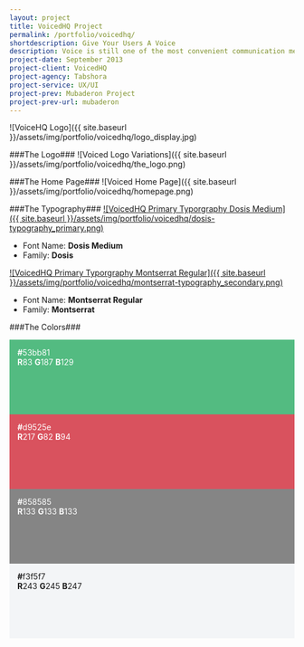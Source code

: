 ```yaml
---
layout: project
title: VoicedHQ Project
permalink: /portfolio/voicedhq/
shortdescription: Give Your Users A Voice
description: Voice is still one of the most convenient communication mediums to date, natural to most people and is great for one-to-one communication. We believe feedback is better said than typed.
project-date: September 2013
project-client: VoicedHQ
project-agency: Tabshora
project-service: UX/UI
project-prev: Mubaderon Project
project-prev-url: mubaderon
---
```

![VoiceHQ Logo]({{ site.baseurl }}/assets/img/portfolio/voicedhq/logo_display.jpg)

###The Logo###
![Voiced Logo Variations]({{ site.baseurl }}/assets/img/portfolio/voicedhq/the_logo.png)

###The Home Page###
![Voiced Home Page]({{ site.baseurl }}/assets/img/portfolio/voicedhq/homepage.png)

###The Typography###
[![VoicedHQ Primary Typorgraphy Dosis Medium]({{ site.baseurl }}/assets/img/portfolio/voicedhq/dosis-typography_primary.png)][dosis]
- Font Name: **Dosis Medium**<br />
- Family: **Dosis**

[![VoicedHQ Primary Typorgraphy Montserrat Regular]({{ site.baseurl }}/assets/img/portfolio/voicedhq/montserrat-typography_secondary.png)][montserrat]
- Font Name: **Montserrat Regular**<br />
- Family: **Montserrat**

###The Colors###
<div class="row">
	<div class="col-md-3" style="background-color:#53bb81; padding:1em 1em 6em; color:#fefefe">
		<strong>#</strong>53bb81 <br /><strong>R</strong>83 <strong>G</strong>187 <strong>B</strong>129
	</div><!-- /.col-md-3 -->
	<div class="col-md-3" style="background-color:#d9525e; padding:1em 1em 6em; color:#fefefe">
		<strong>#</strong>d9525e <br /><strong>R</strong>217 <strong>G</strong>82 <strong>B</strong>94
	</div><!-- /.col-md-3 -->
	<div class="col-md-3" style="background-color:#858585; padding:1em 1em 6em; color:#fefefe">
		<strong>#</strong>858585 <br /><strong>R</strong>133 <strong>G</strong>133 <strong>B</strong>133
	</div><!-- /.col-md-3 -->
	<div class="col-md-3" style="background-color:#f3f5f7; padding:1em 1em 6em">
		<strong>#</strong>f3f5f7 <br /><strong>R</strong>243 <strong>G</strong>245 <strong>B</strong>247
	</div><!-- /.col-md-3 -->
</div><!-- /.row -->

[dosis]: https://www.google.com/fonts/specimen/Dosis
[montserrat]: http://www.google.com/fonts/specimen/Montserrat